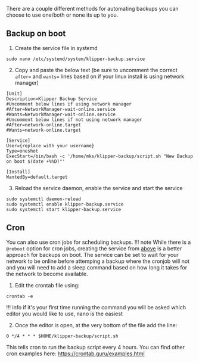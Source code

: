 There are a couple different methods for automating backups you can choose to use one/both or none its up to you.

## Backup on boot
1. Create the service file in systemd
```shell 
sudo nano /etc/systemd/system/klipper-backup.service
```  
2. Copy and paste the below text (be sure to uncomment the correct `after=` and `wants=` lines based on if your linux install is using network manager)  
```shell
[Unit]
Description=Klipper Backup Service
#Uncomment below lines if using network manager
#After=NetworkManager-wait-online.service
#Wants=NetworkManager-wait-online.service
#Uncomment below lines if not using network manager
#After=network-online.target
#Wants=network-online.target

[Service]
User={replace with your username}
Type=oneshot
ExecStart=/bin/bash -c '/home/mks/klipper-backup/script.sh "New Backup on boot $(date +%%D)"'

[Install]
WantedBy=default.target
```
3. Reload the service daemon, enable the service and start the service
```
sudo systemctl daemon-reload
sudo systemctl enable klipper-backup.service
sudo systemctl start klipper-backup.service
```

## Cron
You can also use cron jobs for scheduling backups.
!!! note
    While there is a `@reboot` option for cron jobs, creating the service from [above](#backup-on-boot) is a better approach for backups on boot. The service can be set to wait for your network to be online before attemping a backup where the cronjob will not and you will need to add a sleep command based on how long it takes for the network to become available.  

1. Edit the crontab file using:
```
crontab -e
```
!!! info
    if it's your first time running the command you will be asked which editor you would like to use, nano is the easiest  

2. Once the editor is open, at the very bottom of the file add the line:
```
0 */4 * * * $HOME/klipper-backup/script.sh
```
This tells cron to run the backup script every 4 hours. You can find other cron examples here: <a href="https://crontab.guru/examples.html" target="_blank">https://crontab.guru/examples.html</a>
